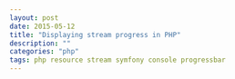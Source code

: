 ```yaml
---
layout: post
date: 2015-05-12
title: "Displaying stream progress in PHP"
description: ""
categories: "php"
tags: php resource stream symfony console progressbar
---
```


